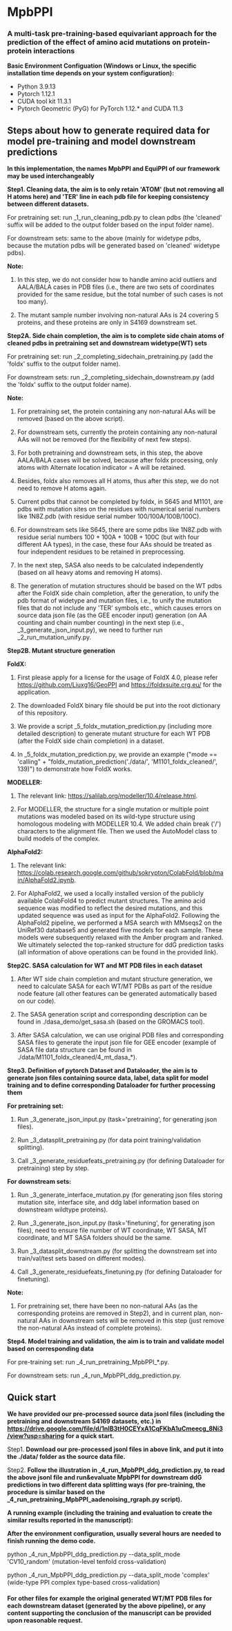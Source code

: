 # MpbPPI
### A multi-task pre-training-based equivariant approach for the prediction of the effect of amino acid mutations on protein-protein interactions

__Basic Environment Configuation (Windows or Linux, the specific installation time depends on your system configuration):__
* Python 3.9.13
* Pytorch 1.12.1
* CUDA tool kit 11.3.1
* Pytorch Geometric (PyG) for PyTorch 1.12.* and CUDA 11.3

## Steps about how to generate required data for model pre-training and model downstream predictions ##

__In this implementation, the names MpbPPI and EquiPPI of our framework may be used interchangeably__

__Step1. Cleaning data, the aim is to only retain 'ATOM' (but not removing all H atoms here) and 'TER' line in each pdb file for keeping consistency between different datasets.__

For pretraining set: run _1_run_cleaning_pdb.py to clean pdbs (the 'cleaned' suffix will be added to the output folder based on the input folder name).

For downstream sets: same to the above (mainly for widetype pdbs, because the mutation pdbs will be generated based on 'cleaned' widetype pdbs).

__Note:__

1. In this step, we do not consider how to handle amino acid outliers and AALA/BALA cases in PDB files (i.e., there are two sets of coordinates provided for the same residue, but the total number of such cases is not too many).

2. The mutant sample number involving non-natural AAs is 24 covering 5 proteins, and these proteins are only in S4169 downstream set.

__Step2A. Side chain completion, the aim is to complete side chain atoms of cleaned pdbs in pretraining set and downstream widetype(WT) sets__

For pretraining set: run _2_completing_sidechain_pretraining.py (add the 'foldx' suffix to the output folder name).

For downstream sets: run _2_completing_sidechain_downstream.py (add the 'foldx' suffix to the output folder name).

__Note:__

1. For pretraining set, the protein containing any non-natural AAs will be removed (based on the above script).

2. For downstream sets, currently the protein containing any non-natural AAs will not be removed (for the flexibility of next few steps).

3. For both pretraining and downstream sets, in this step, the above AALA/BALA cases will be solved, because after foldx processing, only atoms with Alternate location indicator = A will be retained.

4. Besides, foldx also removes all H atoms, thus after this step, we do not need to remove H atoms again.

5. Current pdbs that cannot be completed by foldx, in S645 and M1101, are pdbs with mutation sites on the residues with numerical serial numbers like 1N8Z.pdb (with residue serial number 100/100A/100B/100C).

6. For downstream sets like S645, there are some pdbs like 1N8Z.pdb with residue serial numbers 100 + 100A + 100B + 100C (but with four different AA types), in the case, these four AAs should be treated as four independent residues to be retained in preprocessing.

7. In the next step, SASA also needs to be calculated independently (based on all heavy atoms and removing H atoms).

8. The generation of mutation structures should be based on the WT pdbs after the FoldX side chain completion, after the generation, to unify the pdb format of widetype and mutation files, i.e., to unify the mutation files that do not include any 'TER' symbols etc., which causes errors on source data json file (as the GEE encoder input) generation (on AA counting and chain number counting) in the next step (i.e., _3_generate_json_input.py), we need to further run _2_run_mutation_unify.py.

__Step2B. Mutant structure generation__

__FoldX:__

1. First please apply for a license for the usage of FoldX 4.0, please refer https://github.com/Liuxg16/GeoPPI and https://foldxsuite.crg.eu/ for the application.

2. The downloaded FoldX binary file should be put into the root dictionary of this repository.

3. We provide a script _5_foldx_mutation_prediction.py (including more detailed description) to generate mutant structure for each WT PDB (after the FoldX side chain completion) in a dataset.

4. In _5_foldx_mutation_prediction.py, we provide an example ("mode == 'calling" + "foldx_mutation_prediction('./data/', 'M1101_foldx_cleaned/', 139)") to demonstrate how FoldX works.

__MODELLER:__

1. The relevant link: https://salilab.org/modeller/10.4/release.html.

2. For MODELLER, the structure for a single mutation or multiple point mutations was modeled based on its wild-type structure using homologous modeling with MODELLER 10.4. We added chain break ('/') characters to the alignment file. Then we used the AutoModel class to build models of the complex.

__AlphaFold2:__

1. The relevant link: https://colab.research.google.com/github/sokrypton/ColabFold/blob/main/AlphaFold2.ipynb.

2. For AlphaFold2, we used a locally installed version of the publicly available ColabFold4 to predict mutant structures. The amino acid sequence was modified to reflect the desired mutations, and this updated sequence was used as input for the AlphaFold2. Following the AlphaFold2 pipeline, we performed a MSA search with MMseqs2 on the UniRef30 database5 and generated five models for each sample. These models were subsequently relaxed with the Amber program and ranked. We ultimately selected the top-ranked structure for ddG prediction tasks (all information of above operations can be found in the provided link).

__Step2C. SASA calculation for WT and MT PDB files in each dataset__

1. After WT side chain completion and mutant structure generation, we need to calculate SASA for each WT/MT PDBs as part of the residue node feature (all other features can be generated automatically based on our code).

2. The SASA generation script and corresponding description can be found in ./dasa_demo/get_sasa.sh (based on the GROMACS tool).
    
3. After SASA calculation, we can use original PDB files and corresponding SASA files to generate the input json file for GEE encoder (example of SASA file data structure can be found in ./data/M1101_foldx_cleaned/4_mt_dasa_*).

__Step3. Definition of pytorch Dataset and Dataloader, the aim is to generate json files containing source data, label, data split for model training and to define corresponding Dataloader for further processing them__

__For pretraining set:__

1. Run _3_generate_json_input.py (task='pretraining', for generating json files).

2. Run _3_datasplit_pretraining.py (for data point training/validation splitting).

3. Call _3_generate_residuefeats_pretraining.py (for defining Dataloader for pretraining) step by step.

__For downstream sets:__

1. Run _3_generate_interface_mutation.py (for generating json files storing mutation site, interface site, and ddg label information based on downstream wildtype proteins).

2. Run _3_generate_json_input.py (task='finetuning', for generating json files), need to ensure file number of WT coordinate, WT SASA, MT coordinate, and MT SASA folders should be the same.

3. Run _3_datasplit_downstream.py (for splitting the downstream set into train/val/test sets based on different modes).

4. Call _3_generate_residuefeats_finetuning.py (for defining Dataloader for finetuning).

__Note:__

1. For pretraining set, there have been no non-natural AAs (as the corresponding proteins are removed in Step2), and in current plan, non-natural AAs in downstream sets will be removed in this step (just remove the non-natural AAs instead of complete proteins).

__Step4. Model training and validation, the aim is to train and validate model based on corresponding data__

For pre-training set: run _4_run_pretraining_MpbPPI\_*.py.

For downstream sets: run _4_run_MpbPPI_ddg_prediction.py.

## Quick start ##

__We have provided our pre-processed source data jsonl files (including the pretraining and downstream S4169 datasets, etc.) in https://drive.google.com/file/d/1nIB3tH0CEYxA1CqFKbA1uCmeecg_8Ni3/view?usp=sharing for a quick start.__ 

Step1. __Download our pre-processed jsonl files in above link, and put it into the ./data/ folder as the source data file.__

Step2. __Follow the illustration in \_4_run_MpbPPI_ddg_prediction.py, to read the above jsonl file and run&evaluate MpbPPI for downstream ddG predictions in two different data splitting ways (for pre-training, the procedure is similar based on the \_4_run_pretraining_MpbPPI_aadenoising_rgraph.py script).__

__A running example (including the training and evaluation to create the similar results reported in the manuscript):__

__After the environment configuration, usually several hours are needed to finish running the demo code.__

python \_4_run_MpbPPI_ddg_prediction.py --data_split_mode 'CV10_random' (mutation-level tenfold cross-validation)

python \_4_run_MpbPPI_ddg_prediction.py --data_split_mode 'complex' (wide-type PPI complex type-based cross-validation)

#### For other files for example the original generated WT/MT PDB files for each downstream dataset (generated by the above pipeline), or any content supporting the conclusion of the manuscript can be provided upon reasonable request. ####











